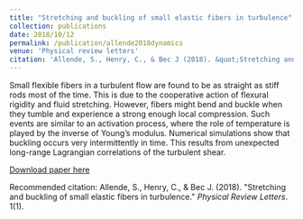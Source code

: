 ```yaml
---
title: "Stretching and buckling of small elastic fibers in turbulence"
collection: publications
date: 2018/10/12
permalink: /publication/allende2018dynamics
venue: 'Physical review letters'
citation: 'Allende, S., Henry, C., & Bec J (2018). &quot;Stretching and buckling of small elastic fibers in turbulence.&quot; <i>Physical Review Letters</i>. 1(1).'
---
```


Small flexible fibers in a turbulent flow are found to be as straight as stiff rods most of the time. This is due to the cooperative action of flexural rigidity and fluid stretching. However, fibers might bend and buckle when they tumble and experience a strong enough local compression. Such events are similar to an activation process, where the role of temperature is played by the inverse of Young’s modulus. Numerical simulations show that buckling occurs very intermittently in time. This results from unexpected long-range Lagrangian correlations of the turbulent shear.


[Download paper here](http://sofiallende.github.io/files/allende2018dynamics.pdf)

 Recommended citation: Allende, S., Henry, C., & Bec J. (2018). "Stretching and buckling of small elastic fibers in turbulence." <i>Physical Review Letters</i>. 1(1).
